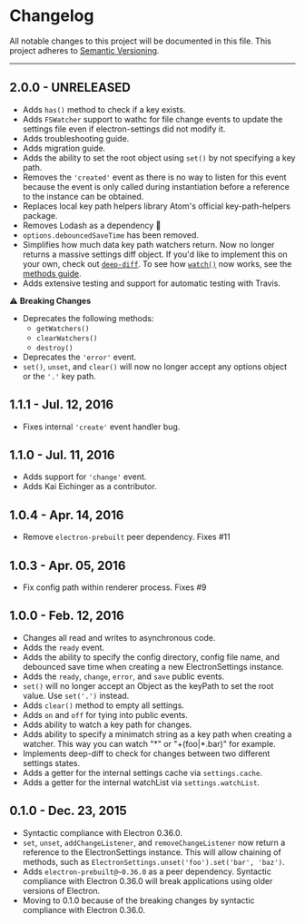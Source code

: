 Changelog
=========
All notable changes to this project will be documented in this file.
This project adheres to [Semantic Versioning](http://semver.org/).

***

2.0.0 - UNRELEASED
------------------
* Adds `has()` method to check if a key exists.
* Adds `FSWatcher` support to wathc for file change events to update the settings file even if electron-settings did not modify it.
* Adds troubleshooting guide.
* Adds migration guide.
* Adds the ability to set the root object using `set()` by not specifying a key path.
* Removes the `'created'` event as there is no way to listen for this event because the event is only called during instantiation before a reference to the instance can be obtained.
* Replaces local key path helpers library Atom's official key-path-helpers package.
* Removes Lodash as a dependency :raised_hands:
* `options.debouncedSaveTime` has been removed.
* Simplifies how much data key path watchers return. Now no longer returns a massive settings diff object. If you'd like to implement this on your own, check out [`deep-diff`][external_package_deep-diff]. To see how [`watch()`](method_watch) now works, see the [methods guide](docs_methods).
* Adds extensive testing and support for automatic testing with Travis.

⚠️ **Breaking Changes**

* Deprecates the following methods:
  * `getWatchers()`
  * `clearWatchers()`
  * `destroy()`
* Deprecates the `'error'` event.
* `set()`, `unset`, and `clear()` will now no longer accept any options object or the `'.'` key path.

[docs_methods]: ./docs/methods.md
[method_watch]: ./docs/methods.md#watch
[external_package_deep-diff]: https://npmjs.org/package/deep-diff

1.1.1 - Jul. 12, 2016
---------------------
* Fixes internal `'create'` event handler bug.

1.1.0 - Jul. 11, 2016
---------------------
* Adds support for `'change'` event.
* Adds Kai Eichinger as a contributor.

1.0.4 - Apr. 14, 2016
---------------------
* Remove `electron-prebuilt` peer dependency. Fixes #11

1.0.3 - Apr. 05, 2016
---------------------
* Fix config path within renderer process. Fixes #9

1.0.0 - Feb. 12, 2016
---------------------
* Changes all read and writes to asynchronous code.
* Adds the `ready` event.
* Adds the ability to specify the config directory, config file name, and debounced save time when creating a new ElectronSettings instance.
* Adds the `ready`, `change`, `error`, and `save` public events.
* `set()` will no longer accept an Object as the keyPath to set the root value. Use `set('.')` instead.
* Adds `clear()` method to empty all settings.
* Adds `on` and `off` for tying into public events.
* Adds ability to watch a key path for changes.
* Adds ability to specify a minimatch string as a key path when creating a watcher. This way you can watch "\*" or "+(foo|\*.bar)" for example.
* Implements deep-diff to check for changes between two different settings states.
* Adds a getter for the internal settings cache via `settings.cache`.
* Adds a getter for the internal watchList via `settings.watchList`.

0.1.0 - Dec. 23, 2015
---------------------
* Syntactic compliance with Electron 0.36.0.
* `set`, `unset`, `addChangeListener`, and `removeChangeListener` now return a reference to the ElectronSettings instance. This will allow chaining of methods, such as `ElectronSettings.unset('foo').set('bar', 'baz')`.
* Adds `electron-prebuilt@~0.36.0` as a peer dependency. Syntactic compliance with Electron 0.36.0 will break applications using older versions of Electron.
* Moving to 0.1.0 because of the breaking changes by syntactic compliance with Electron 0.36.0.
